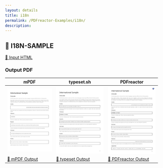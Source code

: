 ```yaml
---
layout: details
title: i18n
permalink: /PDFreactor-Examples/i18n/
description: 
---
```




## 🔬 I18N-SAMPLE

[📄 Input HTML](https://raw.githubusercontent.com/azettl/compare.html2pdf.tools/master//html/PDFreactor%20Examples/i18n/i18n-sample.html)

### Output PDF

| mPDF | typeset.sh | PDFreactor |
|---------|---------|---------|
| ![mPDF Preview](mpdf__html_PDFreactor_Examples_i18n_i18n-sample.html.png) | ![typeset Preview](typeset__html_PDFreactor_Examples_i18n_i18n-sample.html.png) | ![PDFreactor Preview](pdfreactor__html_PDFreactor_Examples_i18n_i18n-sample.html.png) |
| [📕 mPDF Output](mpdf__html_PDFreactor_Examples_i18n_i18n-sample.html.pdf) | [📕 typeset Output](typeset__html_PDFreactor_Examples_i18n_i18n-sample.html.pdf) | [📕 PDFreactor Output](pdfreactor__html_PDFreactor_Examples_i18n_i18n-sample.html.pdf) |


